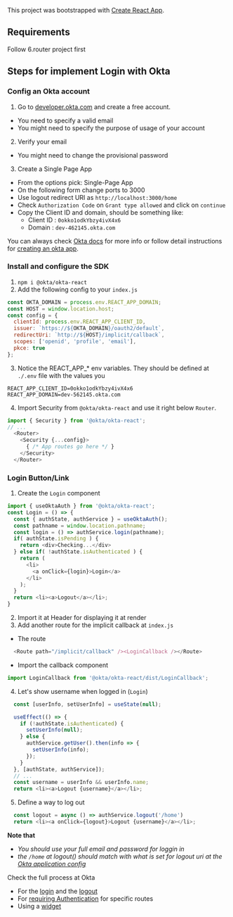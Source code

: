 This project was bootstrapped with [Create React App](https://github.com/facebook/create-react-app).

## Requirements
Follow 6.router project first

## Steps for implement Login with Okta

### Config an Okta account

1. Go to [developer.okta.com](https://developer.okta.com) and create a free account.
  - You need to specify a valid email
  - You might need to specify the purpose of usage of your account
2. Verify your email
  - You might need to change the provisional password
3. Create a Single Page App
  - From the options pick: Single-Page App
  - On the following form change ports to 3000
  - Use logout redirect URI as `http://localhost:3000/home`
  - Check `Authorization Code` on `Grant type allowed` and click on `continue`
  - Copy the Client ID and domain, should be something like:
    - Client ID : `0okko1odkYbzy4ivX4x6`
    - Domain : `dev-462145.okta.com`

You can always check [Okta docs](https://developer.okta.com/code/react/) for more info or follow detail instructions for [creating an okta app](https://developer.okta.com/docs/guides/sign-into-spa/react/create-okta-application/).

### Install and configure the SDK

1. `npm i @okta/okta-react`
2. Add the following config to your `index.js`
```js
const OKTA_DOMAIN = process.env.REACT_APP_DOMAIN;
const HOST = window.location.host;
const config = {
  clientId: process.env.REACT_APP_CLIENT_ID,
  issuer: `https://${OKTA_DOMAIN}/oauth2/default`,
  redirectUri: `http://${HOST}/implicit/callback`,
  scopes: ['openid', 'profile', 'email'],
  pkce: true
};
```
3. Notice the REACT_APP_* env variables. They should be defined at `./.env` file with the values you 
```env
REACT_APP_CLIENT_ID=0okko1odkYbzy4ivX4x6
REACT_APP_DOMAIN=dev-562145.okta.com
```
4. Import Security from `@okta/okta-react` and use it right below `Router`.
```js
import { Security } from '@okta/okta-react';
// ...
  <Router>
    <Security {...config}>
      { /* App routes go here */ }
    </Security>
  </Router>
```

### Login Button/Link
1. Create the `Login` component
```js
import { useOktaAuth } from '@okta/okta-react';
const Login = () => {
  const { authState, authService } = useOktaAuth();
  const pathname = window.location.pathname;
  const login = () => authService.login(pathname);
  if( authState.isPending ) { 
    return <div>Checking...</div>
  } else if( !authState.isAuthenticated ) { 
    return (
      <li>
        <a onClick={login}>Login</a>
      </li>
    );
  }
  return <li><a>Logout</a></li>;
}
```
2. Import it at Header for displaying it at render
3. Add another route for the implicit callback at `index.js`
  - The route
```js
  <Route path="/implicit/callback" /><LoginCallback /></Route>
```
  - Import the callback component
```js
import LoginCallback from '@okta/okta-react/dist/LoginCallback';
```
4. Let's show username when logged in (`Login`)
```js
  const [userInfo, setUserInfo] = useState(null);

  useEffect(() => {
    if (!authState.isAuthenticated) {
      setUserInfo(null);
    } else {
      authService.getUser().then(info => {
        setUserInfo(info);
      });
    }
  }, [authState, authService]);
  // ...
  const username = userInfo && userInfo.name;
  return <li><a>Logout {username}</a></li>;
```
5. Define a way to log out
```js
  const logout = async () => authService.logout('/home')
  return <li><a onClick={logout}>Logout {username}</a></li>;
```

**Note that**
- _You should use your full email and password for loggin in_
- _the `/home` at logout() should match with what is set for logout uri at the [Okta application config](https://login.okta.com/)_

Check the full process at Okta
- For the [login](https://developer.okta.com/docs/guides/sign-into-spa/react/create-okta-application/) and the [logout](https://developer.okta.com/docs/guides/sign-users-out/react/define-signout-callback/)
- For [requiring Authentication](https://developer.okta.com/docs/guides/sign-into-spa/react/require-authentication/) for specific routes
- Using a [widget](https://developer.okta.com/code/react/okta_react_sign-in_widget/)
